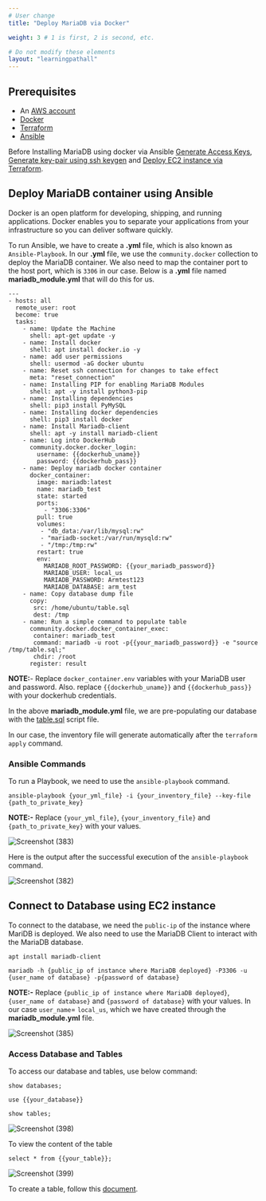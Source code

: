 ```yaml
---
# User change
title: "Deploy MariaDB via Docker"

weight: 3 # 1 is first, 2 is second, etc.

# Do not modify these elements
layout: "learningpathall"
---
```



## Prerequisites

* An [AWS account](https://portal.aws.amazon.com/billing/signup?nc2=h_ct&src=default&redirect_url=https%3A%2F%2Faws.amazon.com%2Fregistration-confirmation#/start)
* [Docker](https://www.simplilearn.com/tutorials/docker-tutorial/how-to-install-docker-on-ubuntu)
* [Terraform](/install-tools/terraform.md)
* [Ansible](https://www.cyberciti.biz/faq/how-to-install-and-configure-latest-version-of-ansible-on-ubuntu-linux/)

Before Installing MariaDB using docker via Ansible [Generate Access Keys](/content/learning-paths/server-and-cloud/mysql/ec2_deployment.md#generate-access-keys-access-key-id-and-secret-access-key), [Generate key-pair using ssh keygen](/content/learning-paths/server-and-cloud/mysql/ec2_deployment.md#generate-key-pairpublic-key-private-key-using-ssh-keygen) and [Deploy EC2 instance via Terraform](/content/learning-paths/server-and-cloud/mariadb/ec2_deployment.md#deploy-ec2-instance-via-terraform).

## Deploy MariaDB container using Ansible
Docker is an open platform for developing, shipping, and running applications. Docker enables you to separate your applications from your infrastructure so you can deliver software quickly.

To run Ansible, we have to create a **.yml** file, which is also known as `Ansible-Playbook`.
In our **.yml** file, we use the `community.docker` collection to deploy the MariaDB container.
We also need to map the container port to the host port, which is `3306` in our case. Below is a **.yml** file named **mariadb_module.yml** that will do this for us.

```console
---
- hosts: all
  remote_user: root
  become: true
  tasks:
    - name: Update the Machine
      shell: apt-get update -y
    - name: Install docker
      shell: apt install docker.io -y
    - name: add user permissions
      shell: usermod -aG docker ubuntu
    - name: Reset ssh connection for changes to take effect
      meta: "reset_connection"
    - name: Installing PIP for enabling MariaDB Modules
      shell: apt -y install python3-pip
    - name: Installing dependencies
      shell: pip3 install PyMySQL
    - name: Installing docker dependencies
      shell: pip3 install docker
    - name: Install Mariadb-client
      shell: apt -y install mariadb-client
    - name: Log into DockerHub
      community.docker.docker_login:
        username: {{dockerhub_uname}}
        password: {{dockerhub_pass}}
    - name: Deploy mariadb docker container
      docker_container:
        image: mariadb:latest
        name: mariadb_test
        state: started
        ports:
          - "3306:3306"
        pull: true
        volumes:
         - "db_data:/var/lib/mysql:rw"
         - "mariadb-socket:/var/run/mysqld:rw"
         - "/tmp:/tmp:rw"
        restart: true
        env:
          MARIADB_ROOT_PASSWORD: {{your_mariadb_password}}
          MARIADB_USER: local_us
          MARIADB_PASSWORD: Armtest123
          MARIADB_DATABASE: arm_test
    - name: Copy database dump file
      copy:
       src: /home/ubuntu/table.sql
       dest: /tmp
    - name: Run a simple command to populate table
      community.docker.docker_container_exec:
       container: mariadb_test
       command: mariadb -u root -p{{your_mariadb_password}} -e "source /tmp/table.sql;"
       chdir: /root
      register: result

```
**NOTE:**- Replace `docker_container.env` variables with your MariaDB user and password. Also. replace `{{dockerhub_uname}}` and `{{dockerhub_pass}}` with your dockerhub credentials.

In the above **mariadb_module.yml** file, we are pre-populating our database with the [table.sql](https://github.com/Avinashpuresoftware/arm-software-developers-ads/files/10755199/table_dot_sql.txt) script file.

In our case, the inventory file will generate automatically after the `terraform apply` command.

### Ansible Commands
To run a Playbook, we need to use the `ansible-playbook` command.
```console
ansible-playbook {your_yml_file} -i {your_inventory_file} --key-file {path_to_private_key}
```
**NOTE:-** Replace `{your_yml_file}`, `{your_inventory_file}` and `{path_to_private_key}` with your values.

![Screenshot (383)](https://user-images.githubusercontent.com/92315883/218344988-42b141b1-18c3-4567-a1fe-9fc2c8ae1329.png)

Here is the output after the successful execution of the `ansible-playbook` command.

![Screenshot (382)](https://user-images.githubusercontent.com/92315883/218344992-46ab730e-d6b6-40bc-b917-45f57d7bff14.png)

## Connect to Database using EC2 instance

To connect to the database, we need the `public-ip` of the instance where MariDB is deployed. We also need to use the MariaDB Client to interact with the MariaDB database.

```console
apt install mariadb-client
```

```console
mariadb -h {public_ip of instance where MariaDB deployed} -P3306 -u {user_name of database} -p{password of database}
```

**NOTE:-** Replace `{public_ip of instance where MariaDB deployed}`, `{user_name of database}` and `{password of database}` with your values. In our case `user_name`= `local_us`, which we have created through the **mariadb_module.yml** file. 

![Screenshot (385)](https://user-images.githubusercontent.com/92315883/218345000-99d902bd-2e35-4e95-8be6-2236b342b470.png)


### Access Database and Tables

To access our database and tables, use below command:

```console
show databases;
```

```console
use {{your_database}}
```

```console
show tables;
```
![Screenshot (398)](https://user-images.githubusercontent.com/92315883/219525956-73468894-b90a-4bd7-b0b4-fa42a57876a0.png)

To view the content of the table

```console
select * from {{your_table}};
```
![Screenshot (399)](https://user-images.githubusercontent.com/92315883/219525937-ecb2ad70-127d-4231-9ea8-b5a98c5f4d5b.png)

To create a table, follow this [document](/content/learning-paths/server-and-cloud/mariadb/ec2_deployment.md#access-database-and-create-table).
